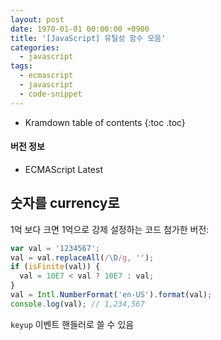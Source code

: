 ```yaml
---
layout: post
date: 1970-01-01 00:00:00 +0900
title: '[JavaScript] 유틸성 함수 모음'
categories:
  - javascript
tags:
  - ecmascript
  - javascript
  - code-snippet
---
```


* Kramdown table of contents
{:toc .toc}

#### 버전 정보

- ECMAScript Latest


## 숫자를 currency로

1억 보다 크면 1억으로 강제 설정하는 코드 첨가한 버전:

```js
var val = '1234567';
val = val.replaceAll(/\D/g, '');
if (isFinite(val)) {
  val = 10E7 < val ? 10E7 : val;
}
val = Intl.NumberFormat('en-US').format(val);
console.log(val); // 1,234,567
```

`keyup` 이벤트 핸들러로 쓸 수 있음
